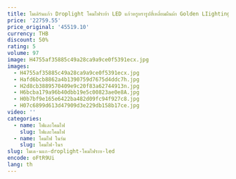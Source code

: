 ```yaml
---
title: โมเดิร์นแก้ว Droplight โคมไฟระย้า LED แก้วหรูหรารูปสี่เหลี่ยมผืนผ้า Golden LIighting Deco ห้องรับประทานอาหารร้านอาหารโรงแรม
price: '22759.55'
price_original: '45519.10'
currency: THB
discount: 50%
rating: 5
volume: 97
image: H4755af35885c49a28ca9a9ce0f5391ecx.jpg
images:
  - H4755af35885c49a28ca9a9ce0f5391ecx.jpg
  - Hafd6bcb8862a4b1390759d7675d4ddc7h.jpg
  - H2d8cb3889570409e9c20f83a62744913n.jpg
  - H6bcba179a96b40dbb19e5c00823ae0e8A.jpg
  - H0b7bf9e165e6422ba482d09fc94f927c8.jpg
  - H07c6899d613d47909d3e229db158b17ce.jpg
video: ''
categories:
  - name: ไฟและโคมไฟ
    slug: ไฟและโคมไฟ
  - name: โคมไฟ ในร่ม
    slug: โคมไฟ-ในร
slug: โมเด-นแก-droplight-โคมไฟระย-led
encode: oFtR9Ui
lang: th
---
```

  